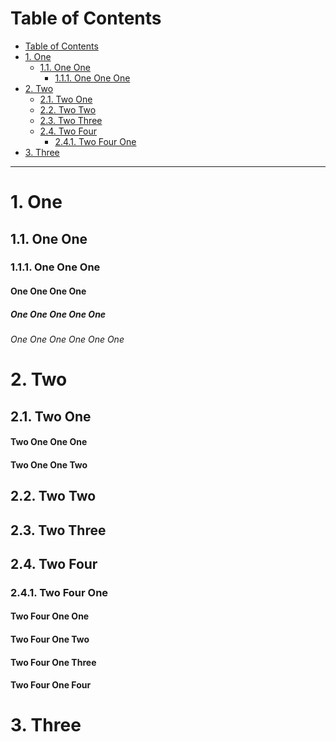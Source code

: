 <!-- !numberedheadings (skip=1) -->

# Table of Contents

<!-- !toc -->

* [Table of Contents](#table-of-contents)
* [1\. One](#1-one)
  * [1.1\. One One](#11-one-one)
    * [1.1.1\. One One One](#111-one-one-one)
* [2\. Two](#2-two)
  * [2.1\. Two One](#21-two-one)
  * [2.2\. Two Two](#22-two-two)
  * [2.3\. Two Three](#23-two-three)
  * [2.4\. Two Four](#24-two-four)
    * [2.4.1\. Two Four One](#241-two-four-one)
* [3\. Three](#3-three)

<!-- toc! -->

----

# 1\. One

## 1.1\. One One

### 1.1.1\. One One One

#### One One One One

##### One One One One One

###### One One One One One One

# 2\. Two

## 2.1\. Two One

#### Two One One One

#### Two One One Two

## 2.2\. Two Two

## 2.3\. Two Three

## 2.4\. Two Four

### 2.4.1\. Two Four One

#### Two Four One One

#### Two Four One Two

#### Two Four One Three

#### Two Four One Four

# 3\. Three



